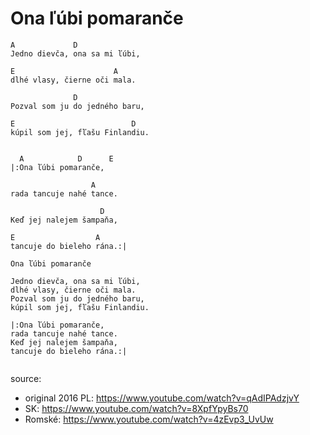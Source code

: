 # Ona ľúbi pomaranče

```
A             D
Jedno dievča, ona sa mi ľúbi,

E                      A
dlhé vlasy, čierne oči mala.

              D
Pozval som ju do jedného baru,

E                          D
kúpil som jej, fľašu Finlandiu. 


  A            D      E
|:Ona ľúbi pomaranče, 

                  A
rada tancuje nahé tance.

                    D
Keď jej nalejem šampaňa,

E                  A
tancuje do bieleho rána.:|

```


```
Ona ľúbi pomaranče

Jedno dievča, ona sa mi ľúbi,
dlhé vlasy, čierne oči mala.
Pozval som ju do jedného baru,
kúpil som jej, fľašu Finlandiu. 

|:Ona ľúbi pomaranče, 
rada tancuje nahé tance.
Keď jej nalejem šampaňa,
tancuje do bieleho rána.:|


```

source:
* original 2016 PL: https://www.youtube.com/watch?v=qAdIPAdzjvY
* SK: https://www.youtube.com/watch?v=8XpfYpyBs70
* Romské: https://www.youtube.com/watch?v=4zEvp3_UvUw


